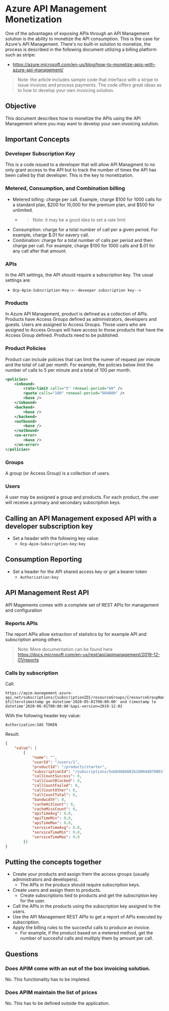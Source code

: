 # Azure API Management Monetization

One of the advantages of exposing APIs through an API Management solution is the ability to monetize the API consumption. This is the case for Azure's API Management. There's no built-in solution to monetize, the process is described in the following document utilizing a billing platform such as stripe:

- https://azure.microsoft.com/en-us/blog/how-to-monetize-apis-with-azure-api-management/

> Note: the article includes sample code that interface with a stripe to issue invoices and process payments. The code offers great ideas as to how to develop your own invoicing solution.

## Objective

This document describes how to monetize the APIs using the API Management where you may want to develop your own invoicing solution.

## Important Concepts

### Developer Subscription Key

This is a code issued to a developer that will allow API Managment to no only grant access to the API but to track the number of times the API has been called by that developer. This is the key to monetization.

### Metered, Consumption, and Combination billing

- Metered billing: charge per call. Example, charge $100 for 1000 calls for a standard plan, $200 for 10,000 for the premium plan, and $500 for unlimited.
  - > Note: it may be a good idea to set a rate limit
- Consumption: charge for a total number of call per a given period. For example, charge $.01 for eavery call.
- Combination: charge for a total number of calls per period and then charge per call. For example, charge $100 for 1000 calls and $.01 for any call after that amount.

### APIs

In the API settings, the API should require a subscription key. The usual settings are:

- ```Ocp-Apim-Subscription-Key:<--deveoper subscription key-->```

### Products

In Azure API Management, product is defined as a collection of APIs. Products have Access Groups defined as administrators, developers and guests. Users are assigned to Access Groups. Those users who are assigned to Access Groups will have access to those products that have the Access Group defined. Products need to be published.

### Product Policies

Product can include policies that can limit the numer of request per minute and the total of call per month. For example, the policies below limit the number of calls to 5 per minute and a total of 100 per month.

```xml
<policies>
    <inbound>
        <rate-limit calls="5" renewal-period="60" />
        <quota calls="100" renewal-period="604800" />
        <base />
    </inbound>
    <backend>
        <base />
    </backend>
    <outbound>
        <base />
    </outbound>
    <on-error>
        <base />
    </on-error>
</policies>
```

### Groups

A group (or Access Group) is a collection of users.

### Users

A user may be assigned a group and products. For each product, the user will receive a primary and secondary subscription keys.

## Calling an API Management exposed API with a developer subscription key

- Set a header with the following key value:
  - ```Ocp-Apim-Subscription-key:key```

## Consumption Reporting

- Set a header for the API shared access key or get a bearer token
  - ```Authorization:key```

## API Management Rest API

API Magements comes with a complete set of REST APIs for management and configuration

### Reports APIs

The report APIs allow extraction of statistics by for example API and subscription among others.

> Note: More documentation can be found here https://docs.microsoft.com/en-us/rest/api/apimanagement/2019-12-01/reports

### Calls by subscription

Call:

```curl
https://apim.management.azure-api.net/subscriptions/{subscriptionID}/resourceGroups/{resourceGroupName}/providers/Microsoft.ApiManagement/service/{serviceName}/reports/bySubscription?$filter=timestamp ge datetime'2020-05-01T00:00:00' and timestamp le datetime'2020-06-01T00:00:00'&api-version=2019-12-01
```

With the following header key value:

```Authorization:SAS TOKEN```

Result:

```json
{
    "value": [
        {
            "name": "",
            "userId": "/users/1",
            "productId": "/products/starter",
            "subscriptionId": "/subscriptions/5eb848bb082b16004d070001",
            "callCountSuccess": 0,
            "callCountBlocked": 0,
            "callCountFailed": 0,
            "callCountOther": 0,
            "callCountTotal": 0,
            "bandwidth": 0,
            "cacheHitCount": 0,
            "cacheMissCount": 0,
            "apiTimeAvg": 0.0,
            "apiTimeMin": 0.0,
            "apiTimeMax": 0.0,
            "serviceTimeAvg": 0.0,
            "serviceTimeMin": 0.0,
            "serviceTimeMax": 0.0
        }]
}
```
## Putting the concepts together

- Create your products and assign them the access groups (usually administrators and developers).
  - The APIs in the producs should require subscription keys.
- Create users and assign them to products.
  - Create subscriptions tied to products and get the subscription key for the user.
- Call the APIs in the products using the subscription key assigned to the users.
- Use the API Management REST APIs to get a report of APIs executed by subscription.
- Apply the billing rules to the succesful calls to produce an invoice.
  - For example, if the product based on a metered method, get the number of succesful calls and multiply them by amount per call.

## Questions

### Does APIM come with an out of the box invoicing solution.

No. This functionality has to be impleted.

### Does APIM maintain the list of prices

No. This has to be defined outside the application.

